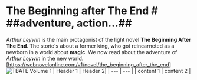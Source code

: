 # The Beginning after The End # ##adventure, action...##
*Arthur Leywin* is the main protagonist of the light novel **The Beginning After The End**. The storie's about a former king, who got reincarneted as a newborn in a world about **magic**. We now read about the adventure of *Arthur Leywin* in the new world. [https://webnovelonline.com/v1/novel/the_beginning_after_the_end]
![TBATE Volume 1](https://user-images.githubusercontent.com/111046453/184093399-1b17ee5c-e891-4371-bfbe-ae124f77676f.png)
| Header 1 | Header 2|
| --- | --- |
| content 1 | content 2 |

